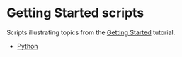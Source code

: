 # Getting Started scripts

Scripts illustrating topics from the [Getting Started](https://help.smartling.com/hc/en-us/articles/1260804661570-Getting-Started) tutorial.

* [Python](python)
